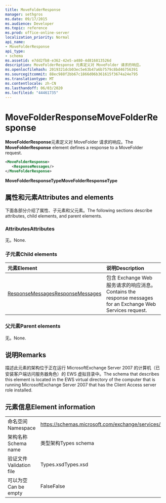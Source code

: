 ```yaml
---
title: MoveFolderResponse
manager: sethgros
ms.date: 09/17/2015
ms.audience: Developer
ms.topic: reference
ms.prod: office-online-server
localization_priority: Normal
api_name:
- MoveFolderResponse
api_type:
- schema
ms.assetid: e7dd2fb8-e362-42e5-a480-4d816813526d
description: MoveFolderResponse 元素定义对 MoveFolder 请求的响应。
ms.openlocfilehash: 2019321dcb03ec5e63b47a6b7579c8bd46756391
ms.sourcegitcommit: 88ec988f2bb67c1866d06b361615f3674a24e795
ms.translationtype: MT
ms.contentlocale: zh-CN
ms.lasthandoff: 06/03/2020
ms.locfileid: "44461735"
---
```

# <a name="movefolderresponse"></a><span data-ttu-id="32b1e-103">MoveFolderResponse</span><span class="sxs-lookup"><span data-stu-id="32b1e-103">MoveFolderResponse</span></span>

<span data-ttu-id="32b1e-104">**MoveFolderResponse**元素定义对 MoveFolder 请求的响应。</span><span class="sxs-lookup"><span data-stu-id="32b1e-104">The **MoveFolderResponse** element defines a response to a MoveFolder request.</span></span> 
  
```xml
<MoveFolderResponse>
   <ResponseMessages/>
</MoveFolderResponse>
```

 <span data-ttu-id="32b1e-105">**MoveFolderResponseType**</span><span class="sxs-lookup"><span data-stu-id="32b1e-105">**MoveFolderResponseType**</span></span>
## <a name="attributes-and-elements"></a><span data-ttu-id="32b1e-106">属性和元素</span><span class="sxs-lookup"><span data-stu-id="32b1e-106">Attributes and elements</span></span>

<span data-ttu-id="32b1e-107">下面各部分介绍了属性、子元素和父元素。</span><span class="sxs-lookup"><span data-stu-id="32b1e-107">The following sections describe attributes, child elements, and parent elements.</span></span>
  
### <a name="attributes"></a><span data-ttu-id="32b1e-108">Attributes</span><span class="sxs-lookup"><span data-stu-id="32b1e-108">Attributes</span></span>

<span data-ttu-id="32b1e-109">无。</span><span class="sxs-lookup"><span data-stu-id="32b1e-109">None.</span></span>
  
### <a name="child-elements"></a><span data-ttu-id="32b1e-110">子元素</span><span class="sxs-lookup"><span data-stu-id="32b1e-110">Child elements</span></span>

|<span data-ttu-id="32b1e-111">**元素**</span><span class="sxs-lookup"><span data-stu-id="32b1e-111">**Element**</span></span>|<span data-ttu-id="32b1e-112">**说明**</span><span class="sxs-lookup"><span data-stu-id="32b1e-112">**Description**</span></span>|
|:-----|:-----|
|[<span data-ttu-id="32b1e-113">ResponseMessages</span><span class="sxs-lookup"><span data-stu-id="32b1e-113">ResponseMessages</span></span>](responsemessages.md) <br/> |<span data-ttu-id="32b1e-114">包含 Exchange Web 服务请求的响应消息。</span><span class="sxs-lookup"><span data-stu-id="32b1e-114">Contains the response messages for an Exchange Web Services request.</span></span>  <br/> |
   
### <a name="parent-elements"></a><span data-ttu-id="32b1e-115">父元素</span><span class="sxs-lookup"><span data-stu-id="32b1e-115">Parent elements</span></span>

<span data-ttu-id="32b1e-116">无。</span><span class="sxs-lookup"><span data-stu-id="32b1e-116">None.</span></span>
  
## <a name="remarks"></a><span data-ttu-id="32b1e-117">说明</span><span class="sxs-lookup"><span data-stu-id="32b1e-117">Remarks</span></span>

<span data-ttu-id="32b1e-118">描述此元素的架构位于正在运行 MicrosoftExchange Server 2007 的计算机（已安装客户端访问服务器角色）的 EWS 虚拟目录中。</span><span class="sxs-lookup"><span data-stu-id="32b1e-118">The schema that describes this element is located in the EWS virtual directory of the computer that is running MicrosoftExchange Server 2007 that has the Client Access server role installed.</span></span>
  
## <a name="element-information"></a><span data-ttu-id="32b1e-119">元素信息</span><span class="sxs-lookup"><span data-stu-id="32b1e-119">Element information</span></span>

|||
|:-----|:-----|
|<span data-ttu-id="32b1e-120">命名空间</span><span class="sxs-lookup"><span data-stu-id="32b1e-120">Namespace</span></span>  <br/> |https://schemas.microsoft.com/exchange/services/2006/types  <br/> |
|<span data-ttu-id="32b1e-121">架构名称</span><span class="sxs-lookup"><span data-stu-id="32b1e-121">Schema name</span></span>  <br/> |<span data-ttu-id="32b1e-122">类型架构</span><span class="sxs-lookup"><span data-stu-id="32b1e-122">Types schema</span></span>  <br/> |
|<span data-ttu-id="32b1e-123">验证文件</span><span class="sxs-lookup"><span data-stu-id="32b1e-123">Validation file</span></span>  <br/> |<span data-ttu-id="32b1e-124">Types.xsd</span><span class="sxs-lookup"><span data-stu-id="32b1e-124">Types.xsd</span></span>  <br/> |
|<span data-ttu-id="32b1e-125">可以为空</span><span class="sxs-lookup"><span data-stu-id="32b1e-125">Can be empty</span></span>  <br/> |<span data-ttu-id="32b1e-126">False</span><span class="sxs-lookup"><span data-stu-id="32b1e-126">False</span></span>  <br/> |
   

